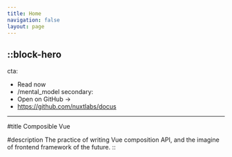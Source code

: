 ```yaml
---
title: Home 
navigation: false
layout: page
---
```


::block-hero
---
cta:
  - Read now
  - /mental_model
secondary:
  - Open on GitHub →
  - https://github.com/nuxtlabs/docus
---

#title
Composible Vue

#description
The practice of writing Vue composition API, and the imagine of frontend framework of the future.
::
